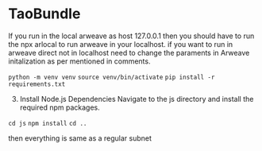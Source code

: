 # TaoBundle

If you run in the local arweave as host 127.0.0.1 then you should have to run the npx arlocal to run arweave in your localhost. if you want to run in arweave direct not in localhost need to change the paraments in Arweave initalization as per mentioned in comments.


`python -m venv venv`
`source venv/bin/activate` 
`pip install -r requirements.txt`

3. Install Node.js Dependencies
Navigate to the js directory and install the required npm packages.

`cd js`
`npm install`
`cd ..`

then everything is  same as a regular subnet 
